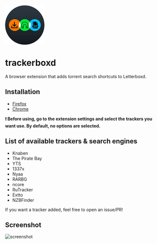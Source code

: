 ![icon](icon.png)
# trackerboxd
A browser extension that adds torrent search shortcuts to Letterboxd.

## Installation

- [Firefox](https://addons.mozilla.org/en-GB/firefox/addon/trackerboxd/)
- [Chrome](https://chrome.google.com/webstore/detail/trackerboxd/jclinmfmhfdebkgfjojegbcnnhdfpfed)

**❗️ Before using, go to the extension settings and select the trackers you want use. By default, no options are selected.**

## List of available trackers & search engines

- Knaben
- The Pirate Bay
- YTS
- 1337x
- Nyaa
- RARBG
- ncore
- RuTracker 
- Extto
- NZBFinder

If you want a tracker added, feel free to open an issue/PR!

## Screenshot

![screenshot](https://i.imgur.com/BtQpttF.png)
